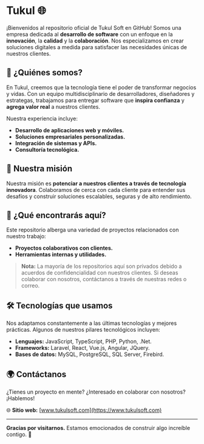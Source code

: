 # Tukul 🌐

¡Bienvenidos al repositorio oficial de Tukul Soft en GitHub! Somos una empresa dedicada al **desarrollo de software** con un enfoque en la **innovación**, la **calidad** y la **colaboración**. Nos especializamos en crear soluciones digitales a medida para satisfacer las necesidades únicas de nuestros clientes.

## 🌟 ¿Quiénes somos?

En Tukul, creemos que la tecnología tiene el poder de transformar negocios y vidas. Con un equipo multidisciplinario de desarrolladores, diseñadores y estrategas, trabajamos para entregar software que **inspira confianza** y **agrega valor real** a nuestros clientes.

Nuestra experiencia incluye:
- **Desarrollo de aplicaciones web y móviles.**
- **Soluciones empresariales personalizadas.**
- **Integración de sistemas y APIs.**
- **Consultoría tecnológica.**

## 🚀 Nuestra misión

Nuestra misión es **potenciar a nuestros clientes a través de tecnología innovadora**. Colaboramos de cerca con cada cliente para entender sus desafíos y construir soluciones escalables, seguras y de alto rendimiento.

## 🤝 ¿Qué encontrarás aquí?

Este repositorio alberga una variedad de proyectos relacionados con nuestro trabajo:
- **Proyectos colaborativos con clientes.**
- **Herramientas internas y utilidades.**

> **Nota:** La mayoría de los repositorios aquí son privados debido a acuerdos de confidencialidad con nuestros clientes. Si deseas colaborar con nosotros, contáctanos a través de nuestras redes o correo.

## 🛠️ Tecnologías que usamos

Nos adaptamos constantemente a las últimas tecnologías y mejores prácticas. Algunos de nuestros pilares tecnológicos incluyen:
- **Lenguajes:** JavaScript, TypeScript, PHP, Python, .Net.
- **Frameworks:** Laravel, React, Vue.js, Angular, JQuery.
- **Bases de datos:** MySQL, PostgreSQL, SQL Server, Firebird.

## 🌍 Contáctanos

¿Tienes un proyecto en mente? ¿Interesado en colaborar con nosotros? ¡Hablemos! 

🌐 **Sitio web:** [www.tukulsoft.com](https://www.tukulsoft.com)  

---

**Gracias por visitarnos.** Estamos emocionados de construir algo increíble contigo. 🚀

